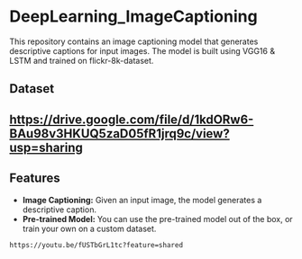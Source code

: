 # DeepLearning_ImageCaptioning

This repository contains an image captioning model that generates descriptive captions for input images. The model is built using VGG16 & LSTM and trained on flickr-8k-dataset.

## Dataset
## https://drive.google.com/file/d/1kdORw6-BAu98v3HKUQ5zaD05fR1jrq9c/view?usp=sharing

## Features

- **Image Captioning:** Given an input image, the model generates a descriptive caption.
- **Pre-trained Model:** You can use the pre-trained model out of the box, or train your own on a custom dataset.


 `https://youtu.be/fUSTbGrL1tc?feature=shared`
